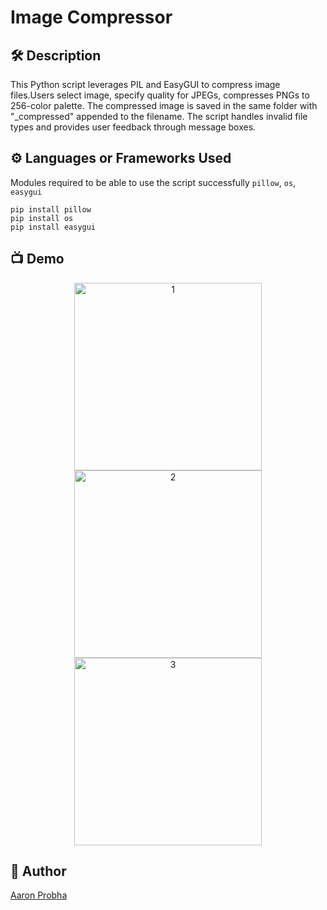 # Image Compressor

## 🛠️ Description

This Python script leverages PIL and EasyGUI to compress image files.Users select image, specify quality for JPEGs, compresses PNGs to 256-color palette. The compressed image is saved in the same folder with "\_compressed" appended to the filename. The script handles invalid file types and provides user feedback through message boxes.

## ⚙️ Languages or Frameworks Used

Modules required to be able to use the script successfully
`pillow`, `os`, `easygui`

```
pip install pillow
pip install os
pip install easygui
```

## 📺 Demo

<p align="center">
    <img width="300" alt="1" src="https://github.com/AaronProbha18/Image-compressor/assets/154875295/a6cfee23-3c38-4e5c-8fe2-f919d68233d7">
    <img width="300" alt="2" src="https://github.com/AaronProbha18/Image-compressor/assets/154875295/46d03efe-9820-4f6c-8d48-48e39e43094b">
    <img width="300" alt="3" src="https://github.com/AaronProbha18/Image-compressor/assets/154875295/2ad4cea0-de0c-4cc5-bab3-23077a069918">
</p>

## 🤖 Author

[Aaron Probha](https://github.com/AaronProbha18)
